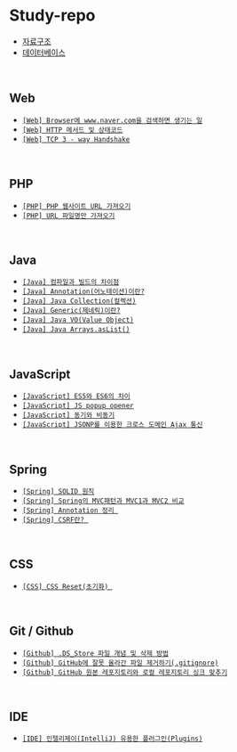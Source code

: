 # Study-repo
- [자료구조](https://github.com/Hyeon-moGu/Study-repo/blob/main/Data%20Structure/Data%20Structure.md)
- [데이터베이스](https://github.com/Hyeon-moGu/Study-repo/blob/main/Database.md)
 
<br>

## Web

  - [`[Web] Browser에 www.naver.com을 검색하면 생기는 일`](https://github.com/Hyeon-moGu/Study-repo/issues/1)
  - [`[Web] HTTP 메서드 및 상태코드`](https://github.com/Hyeon-moGu/Study-repo/issues/2)
  - [`[Web] TCP 3 - way Handshake`](https://github.com/Hyeon-moGu/Study-repo/issues/5)
  
<br> 

## PHP

  - [`[PHP] PHP 웹사이트 URL 가져오기`](https://github.com/Hyeon-moGu/Study-repo/issues/23)
  - [`[PHP] URL 파일명만 가져오기`](https://github.com/Hyeon-moGu/Study-repo/issues/24)

<br>

## Java

  - [`[Java] 컴파일과 빌드의 차이점`](https://github.com/Hyeon-moGu/Study-repo/issues/3)
  - [`[Java] Annotation(어노테이션)이란?`](https://github.com/Hyeon-moGu/Study-repo/issues/6)
  - [`[Java] Java Collection(컬렉션)`](https://github.com/Hyeon-moGu/Study-repo/issues/7)
  - [`[Java] Generic(제네릭)이란?`](https://github.com/Hyeon-moGu/Study-repo/issues/13)
  - [`[Java] Java VO(Value Object)`](https://github.com/Hyeon-moGu/Study-repo/issues/19)
  - [`[Java] Java Arrays.asList()`](https://github.com/Hyeon-moGu/Study-repo/issues/21)
  
<br>

## JavaScript

  - [`[JavaScript] ES5와 ES6의 차이`](https://github.com/Hyeon-moGu/Study-repo/issues/4)
  - [`[JavaScript] JS popup opener`](https://github.com/Hyeon-moGu/Study-repo/issues/18)
  - [`[JavaScript] 동기와 비동기`](https://github.com/Hyeon-moGu/Study-repo/issues/20) 
  - [`[JavaScript] JSONP를 이용한 크로스 도메인 Ajax 통신`](https://github.com/Hyeon-moGu/Study-repo/issues/22)

<br>

## Spring

  - [`[Spring] SOLID 원칙`](https://github.com/Hyeon-moGu/Study-repo/issues/10)
  - [`[Spring] Spring의 MVC패턴과 MVC1과 MVC2 비교`](https://github.com/Hyeon-moGu/Study-repo/issues/8)
  - [`[Spring] Annotation 정리 `](https://github.com/Hyeon-moGu/Study-repo/issues/14)
  - [`[Spring] CSRF란? `](https://github.com/Hyeon-moGu/Study-repo/issues/17)

<br>

## CSS

  - [`[CSS] CSS Reset(초기화) `](https://github.com/Hyeon-moGu/Study-repo/issues/15)

<br>

## Git / Github

  - [`[Github] .DS_Store 파일 개념 및 삭제 방법`](https://github.com/Hyeon-moGu/Study-repo/issues/9)
  - [`[Github] GitHub에 잘못 올라간 파일 제거하기(.gitignore)`](https://github.com/Hyeon-moGu/Study-repo/issues/11)
  - [`[Github] GitHub 원본 레포지토리와 로컬 레포지토리 싱크 맞추기`](https://github.com/Hyeon-moGu/Study-repo/issues/16)
  
<br>

## IDE

- [`[IDE] 인텔리제이(IntelliJ) 유용한 플러그인(Plugins)`](https://github.com/Hyeon-moGu/Study-repo/issues/12)

